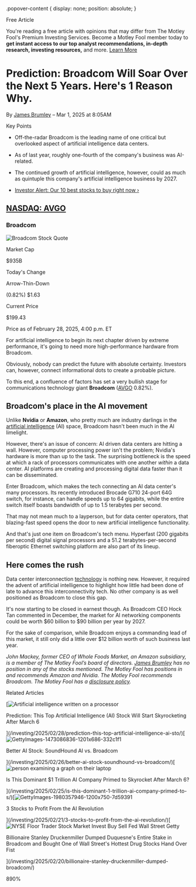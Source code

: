 .popover-content { display: none; position: absolute; }

Free Article[](#)

You're reading a free article with opinions that may differ from The Motley Fool's Premium Investing Services. Become a Motley Fool member today to **get instant access to our top analyst recommendations, in-depth research, investing resources,** and more. [Learn More](https://www.fool.com/mms/mark/op-free-tbox-art)

Prediction: Broadcom Will Soar Over the Next 5 Years. Here's 1 Reason Why.
==========================================================================

By [James Brumley](/author/4549/) – Mar 1, 2025 at 8:05AM

Key Points

*   Off-the-radar Broadcom is the leading name of one critical but overlooked aspect of artificial intelligence data centers.
    
*   As of last year, roughly one-fourth of the company's business was AI-related.
    
*   The continued growth of artificial intelligence, however, could as much as quintuple this company's artificial intelligence business by 2027.
    
*   [Investor Alert: Our 10 best stocks to buy right now ›](https://www.fool.com/mms/mark/e-sa-nonbbn-kp?aid=10969&source=isaedikp0000035)
    

[NASDAQ: AVGO](/quote/nasdaq/avgo/)
-----------------------------------

### Broadcom

![Broadcom Stock Quote](https://g.foolcdn.com/art/companylogos/mark/AVGO.png)

Market Cap

$935B

Today's Change

Arrow-Thin-Down

(0.82%) $1.63

Current Price

$199.43

Price as of February 28, 2025, 4:00 p.m. ET

For artificial intelligence to begin its next chapter driven by extreme performance, it's going to need more high-performance hardware from Broadcom.

Obviously, nobody can predict the future with absolute certainty. Investors can, however, connect informational dots to create a probable picture.

To this end, a confluence of factors has set a very bullish stage for communications technology giant **Broadcom** ([AVGO](/quote/nasdaq/avgo/) 0.82%).

Broadcom's place in the AI movement
-----------------------------------

Unlike **Nvidia** or **Amazon**, who pretty much are industry darlings in the [artificial intelligence](https://www.fool.com/investing/stock-market/market-sectors/information-technology/ai-stocks/) (AI) space, Broadcom hasn't been much in the AI limelight.

However, there's an issue of concern: AI driven data centers are hitting a wall. However, computer processing power isn't the problem; Nvidia's hardware is more than up to the task. The surprising bottleneck is the speed at which a rack of processors communicates with one another _within_ a data center. AI platforms are creating and processing digital data faster than it can be disseminated.

Enter Broadcom, which makes the tech connecting an AI data center's many processors. Its recently introduced Brocade G710 24-port 64G switch, for instance, can handle speeds up to 64 gigabits, while the entire switch itself boasts bandwidth of up to 1.5 terabytes per second.

That may not mean much to a layperson, but for data center operators, that blazing-fast speed opens the door to new artificial intelligence functionality.

And that's just one item on Broadcom's tech menu. Hyperfast (200 gigabits per second) digital signal processors and a 51.2 terabytes-per-second fiberoptic Ethernet switching platform are also part of its lineup.

Here comes the rush
-------------------

Data center interconnection [technology](https://www.fool.com/investing/2025/02/23/3-top-tech-stocks-to-buy-right-now/) is nothing new. However, it required the advent of artificial intelligence to highlight how little had been done of late to advance this interconnectivity tech. No other company is as well positioned as Broadcom to close this gap.

It's now starting to be closed in earnest though. As Broadcom CEO Hock Tan commented in December, the market for AI networking components could be worth $60 billion to $90 billion per year by 2027.

For the sake of comparison, while Broadcom enjoys a commanding lead of this market, it still only did a little over $12 billion worth of such business last year.

_John Mackey, former CEO of Whole Foods Market, an Amazon subsidiary, is a member of The Motley Fool’s board of directors. [James Brumley](https://www.fool.com/author/4549/) has no position in any of the stocks mentioned. The Motley Fool has positions in and recommends Amazon and Nvidia. The Motley Fool recommends Broadcom. The Motley Fool has a [disclosure policy](https://www.fool.com/legal/fool-disclosure-policy/)._

Related Articles

[![Artificial intelligence written on a processor](https://g.foolcdn.com/image/?url=https%3A%2F%2Fg.foolcdn.com%2Feditorial%2Fimages%2F808743%2Fartificial-intelligence-written-on-a-processor.jpg&op=resize&w=92&h=52)

Prediction: This Top Artificial Intelligence (AI) Stock Will Start Skyrocketing After March 6

](/investing/2025/02/28/prediction-this-top-artificial-intelligence-ai-sto/)[![GettyImages-1473086836-1201x686-332c1f1](https://g.foolcdn.com/image/?url=https%3A%2F%2Fg.foolcdn.com%2Feditorial%2Fimages%2F808225%2Fgettyimages-1473086836-1201x686-332c1f1.jpg&op=resize&w=92&h=52)

Better AI Stock: SoundHound AI vs. Broadcom

](/investing/2025/02/26/better-ai-stock-soundhound-vs-broadcom/)[![person examining a graph on their laptop](https://g.foolcdn.com/image/?url=https%3A%2F%2Fg.foolcdn.com%2Feditorial%2Fimages%2F808343%2Fperson-examining-a-graph-on-their-laptop.jpg&op=resize&w=92&h=52)

Is This Dominant $1 Trillion AI Company Primed to Skyrocket After March 6?

](/investing/2025/02/25/is-this-dominant-1-trillion-ai-company-primed-to-s/)[![GettyImages-1980357946-1200x750-7d59391](https://g.foolcdn.com/image/?url=https%3A%2F%2Fg.foolcdn.com%2Feditorial%2Fimages%2F807822%2Fgettyimages-1980357946-1200x750-7d59391.jpg&op=resize&w=92&h=52)

3 Stocks to Profit From the AI Revolution

](/investing/2025/02/21/3-stocks-to-profit-from-the-ai-revolution/)[![NYSE Floor Trader Stock Market Invest Buy Sell Fed Wall Street Getty](https://g.foolcdn.com/image/?url=https%3A%2F%2Fg.foolcdn.com%2Feditorial%2Fimages%2F808047%2Fnyse-floor-trader-stock-market-invest-buy-sell-fed-wall-street-getty.jpg&op=resize&w=92&h=52)

Billionaire Stanley Druckenmiller Dumped Duquesne's Entire Stake in Broadcom and Bought One of Wall Street's Hottest Drug Stocks Hand Over Fist

](/investing/2025/02/20/billionaire-stanley-druckenmiller-dumped-broadcom/)

890%